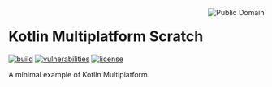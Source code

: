 <a href="LICENSE.md">
<img src="https://unlicense.org/pd-icon.png" alt="Public Domain" align="right"/>
</a>

# Kotlin Multiplatform Scratch

[![build](https://github.com/binkley/multiplatform-scratch/workflows/build/badge.svg)](https://github.com/binkley/multiplatform-scratch/actions)
[![vulnerabilities](https://snyk.io/test/github/binkley/multiplatform-scratch/badge.svg)](https://snyk.io/test/github/binkley/multiplatform-scratch)
[![license](https://img.shields.io/badge/license-Public%20Domain-blue.svg)](http://unlicense.org/)

A minimal example of Kotlin Multiplatform.
